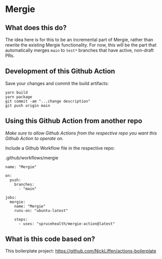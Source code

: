 # Mergie

## What does this do?

The idea here is for this to be an incremental part of Mergie, rather than rewrite the existing Mergie functionality. For now, this will be the part that automatically merges `main` to `test*` branches that have active, non-draft PRs.

## Development of this Github Action

Save your changes and commit the build artifacts:

```
yarn build
yarn package
git commit -am "...change description"
git push origin main
```

## Using this Github Action from another repo

_Make sure to allow Github Actions from the respective repo you want this Github Action to operate on._

Include a Github Workflow file in the respective repo:

.github/workflows/mergie

```
name: "Mergie"

on:
  push:
    branches:
      - "main"

jobs:
  mergie:
    name: "Mergie"
    runs-on: "ubuntu-latest"

    steps:
      - uses: "sprucehealth/mergie-action@latest"
```

## What is this code based on?

This boilerplate project: https://github.com/NickLiffen/actions-boilerplate
